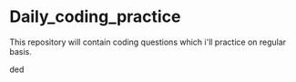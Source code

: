 # Daily_coding_practice
This repository will contain coding questions which i'll practice on regular basis. 




ded
